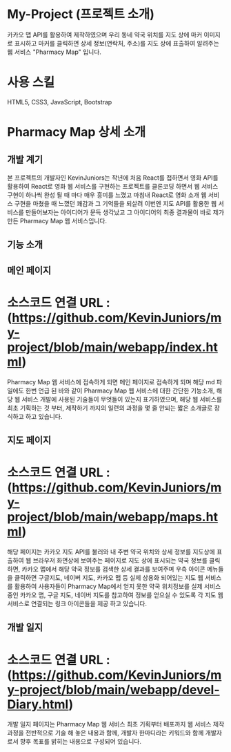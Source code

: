 # My-Project (프로젝트 소개)
카카오 맵 API를 활용하여 제작하였으며 우리 동네 약국 위치를 지도 상에 마커 이미지로 표시하고 마커를 클릭하면 상세 정보(연락처, 주소)를 지도 상에 표출하여 알려주는 웹 서비스 
"Pharmacy Map" 입니다.

# 사용 스킬
HTML5, CSS3, JavaScript, Bootstrap

# Pharmacy Map 상세 소개
## 개발 계기
본 프로젝트의 개발자인 KevinJuniors는 작년에 처음 React를 접하면서 영화 API를 활용하여 React로 영화 웹 서비스를 구현하는 프로젝트를 클론코딩 하면서 웹 서비스 구현이 하나씩 완성 될 때 마다
매우 흥미를 느꼈고 마침내 React로 영화 소개 웹 서비스 구현을 마쳤을 때 느꼈던 쾌감과 그 기억들을 되살려 이번엔 지도 API를 활용한 웹 서비스를 만들어보자는 아이디어가 문득 생각났고 그 아이디어의 최종 결과물이 바로 제가 만든 Pharmacy Map 웹 서비스입니다.

## 기능 소개
## 메인 페이지 
# 소스코드 연결 URL : (https://github.com/KevinJuniors/my-project/blob/main/webapp/index.html)
Pharmacy Map 웹 서비스에 접속하게 되면 메인 페이지로 접속하게 되며 해당 md 파일에도 한번 언급 된 바와 같이 Pharmacy Map 웹 서비스에 대한 간단한 기능소개, 
해당 웹 서비스 개발에 사용된 기술들이 무엇들이 있는지 표기하였으며, 해당 웹 서비스를 최초 기획하는 것 부터, 제작하기 까지의 일련의 과정을 몇 줄 안되는 짧은 소개글로 장식하고 하고 있습니다.

## 지도 페이지
# 소스코드 연결 URL : (https://github.com/KevinJuniors/my-project/blob/main/webapp/maps.html)
해당 페이지는 카카오 지도 API를 불러와 내 주변 약국 위치와 상세 정보를 지도상에 표출하여 웹 브라우저 화면상에 보여주는 페이지로 지도 상에 표시되는 약국 정보를 클릭하면,
카카오 맵에서 해당 약국 정보를 검색한 상세 결과를 보여주며 우측 아이콘 메뉴들을 클릭하면 구글지도, 네이버 지도, 카카오 맵 등 실제 상용화 되어있는 지도 웹 서비스를 활용하여 
사용자들이 Pharmacy Map에서 얻지 못한 약국 위치정보를 실제 서비스 중인 카카오 맵, 구글 지도, 네이버 지도를 참고하여 정보를 얻으실 수 있도록 각 지도 웹 서비스로 연결되는 링크 아이콘들을
제공 하고 있습니다.

## 개발 일지 
# 소스코드 연결 URL : (https://github.com/KevinJuniors/my-project/blob/main/webapp/devel-Diary.html)
개발 일지 페이지는 Pharmacy Map 웹 서비스 최초 기획부터 배포까지 웹 서비스 제작 과정을 전반적으로 기술 해 놓은 내용과 함께, 개발자 한마디라는 키워드와 함께 개발자로서
향후 목표를 밝히는 내용으로 구성되어 있습니다.
